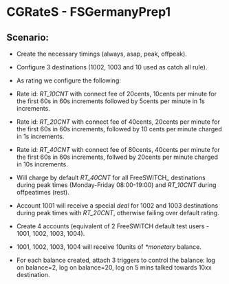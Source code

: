CGRateS - FSGermanyPrep1
==========================

Scenario:
---------

- Create the necessary timings (always, asap, peak, offpeak).
- Configure 3 destinations (1002, 1003 and 10 used as catch all rule).
- As rating we configure the following:

 - Rate id: *RT_10CNT* with connect fee of 20cents, 10cents per minute for the first 60s in 60s increments followed by 5cents per minute in 1s increments.
 - Rate id: *RT_20CNT* with connect fee of 40cents, 20cents per minute for the first 60s in 60s increments, followed by 10 cents per minute charged in 1s increments.
 - Rate id: *RT_40CNT* with connect fee of 80cents, 40cents per minute for the first 60s in 60s increments, follwed by 20cents per minute charged in 10s increments.
 - Will charge by default *RT_40CNT* for all FreeSWITCH_ destinations during peak times (Monday-Friday 08:00-19:00) and *RT_10CNT* during offpeatimes (rest).
 - Account 1001 will receive a special *deal* for 1002 and 1003 destinations during peak times with *RT_20CNT*, otherwise failing over default rating.

- Create 4 accounts (equivalent of 2 FreeSWITCH default test users - 1001, 1002, 1003, 1004).
- 1001, 1002, 1003, 1004 will receive 10units of *\*monetary* balance.
- For each balance created, attach 3 triggers to control the balance: log on balance=2, log on balance=20, log on 5 mins talked towards 10xx destination.

